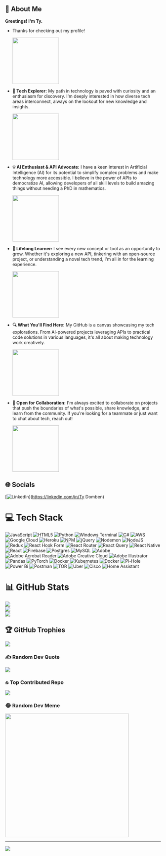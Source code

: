 ## 💫 About Me

**Greetings! I'm Ty.**

- Thanks for checking out my profile!
  
  <img src="https://github.com/TyDomben/TyDomben/assets/127000572/49be9f6d-fc7c-4cd1-ac93-de59968ccf58" width="150px" />
  <!-- ![image](https://github.com/TyDomben/TyDomben/assets/127000572/198709e4-1fa3-4ed0-af49-a98622121686) -->

- **🌟 Tech Explorer:** My path in technology is paved with curiosity and an enthusiasm for discovery. I'm deeply interested in how diverse tech areas interconnect, always on the lookout for new knowledge and insights.

  <img src="https://github.com/TyDomben/TyDomben/assets/127000572/72096a66-9152-4d1f-bc49-3cec16723e91" width="150px" />
  <!-- ![image](https://github.com/TyDomben/TyDomben/assets/127000572/8418fbaa-5fea-4011-8bb7-7695ee91db67) -->

- **💡 AI Enthusiast & API Advocate:** I have a keen interest in Artificial Intelligence (AI) for its potential to simplify complex problems and make technology more accessible. I believe in the power of APIs to democratize AI, allowing developers of all skill levels to build amazing things without needing a PhD in mathematics.

  <img src="https://github.com/TyDomben/TyDomben/assets/127000572/fe96a905-0e77-4148-9c16-1578aa2c5554" width="150px" />
  <!-- ![image](https://github.com/TyDomben/TyDomben/assets/127000572/60126176-f26e-4bfe-82ae-ba6887cf74d7) -->

- **🚀 Lifelong Learner:** I see every new concept or tool as an opportunity to grow. Whether it's exploring a new API, tinkering with an open-source project, or understanding a novel tech trend, I'm all in for the learning experience.

  <img src="https://github.com/TyDomben/TyDomben/assets/127000572/fcef8178-d69b-4c64-a4b7-bfc346dc8a4a" width="150px" />
  <!-- ![image](https://github.com/TyDomben/TyDomben/assets/127000572/bded8ce8-67e1-4a74-8e52-22b2a4b1016a) -->

- **🔍 What You'll Find Here:** My GitHub is a canvas showcasing my tech explorations. From AI-powered projects leveraging APIs to practical code solutions in various languages, it's all about making technology work creatively.

  <img src="https://github.com/TyDomben/TyDomben/assets/127000572/b829010d-a543-4582-b54f-479bbf81691d" width="150px" />
  <!-- ![image](https://github.com/TyDomben/TyDomben/assets/127000572/ece1355c-c5a8-4d01-ae8f-e9e65015837d) -->

- **🤝 Open for Collaboration:** I'm always excited to collaborate on projects that push the boundaries of what's possible, share knowledge, and learn from the community. If you're looking for a teammate or just want to chat about tech, reach out!

  <img src="https://github.com/TyDomben/TyDomben/assets/127000572/b0d39244-b43e-429d-91d4-85707e66f0e1" width="150px" />
  <!-- ![image](https://github.com/TyDomben/TyDomben/assets/127000572/d6966030-c891-4379-be39-401a81231652) -->

## 🌐 Socials

[![LinkedIn](https://img.shields.io/badge/LinkedIn-%230077B5.svg?logo=linkedin&logoColor=white)](<https://linkedin.com/in/Ty> Domben)

# 💻 Tech Stack

![JavaScript](https://img.shields.io/badge/javascript-%23323330.svg?style=for-the-badge&logo=javascript&logoColor=%23F7DF1E) ![HTML5](https://img.shields.io/badge/html5-%23E34F26.svg?style=for-the-badge&logo=html5&logoColor=white) ![Python](https://img.shields.io/badge/python-3670A0?style=for-the-badge&logo=python&logoColor=ffdd54) ![Windows Terminal](https://img.shields.io/badge/Windows%20Terminal-%234D4D4D.svg?style=for-the-badge&logo=windows-terminal&logoColor=white) ![C#](https://img.shields.io/badge/c%23-%23239120.svg?style=for-the-badge&logo=csharp&logoColor=white) ![AWS](https://img.shields.io/badge/AWS-%23FF9900.svg?style=for-the-badge&logo=amazon-aws&logoColor=white) ![Google Cloud](https://img.shields.io/badge/GoogleCloud-%234285F4.svg?style=for-the-badge&logo=google-cloud&logoColor=white) ![Heroku](https://img.shields.io/badge/heroku-%23430098.svg?style=for-the-badge&logo=heroku&logoColor=white) ![NPM](https://img.shields.io/badge/NPM-%23CB3837.svg?style=for-the-badge&logo=npm&logoColor=white) ![jQuery](https://img.shields.io/badge/jquery-%230769AD.svg?style=for-the-badge&logo=jquery&logoColor=white) ![Nodemon](https://img.shields.io/badge/NODEMON-%23323330.svg?style=for-the-badge&logo=nodemon&logoColor=%BBDEAD) ![NodeJS](https://img.shields.io/badge/node.js-6DA55F?style=for-the-badge&logo=node.js&logoColor=white) ![Redux](https://img.shields.io/badge/redux-%23593d88.svg?style=for-the-badge&logo=redux&logoColor=white) ![React Hook Form](https://img.shields.io/badge/React%20Hook%20Form-%23EC5990.svg?style=for-the-badge&logo=reacthookform&logoColor=white) ![React Router](https://img.shields.io/badge/React_Router-CA4245?style=for-the-badge&logo=react-router&logoColor=white) ![React Query](https://img.shields.io/badge/-React%20Query-FF4154?style=for-the-badge&logo=react%20query&logoColor=white) ![React Native](https://img.shields.io/badge/react_native-%2320232a.svg?style=for-the-badge&logo=react&logoColor=%2361DAFB) ![React](https://img.shields.io/badge/react-%2320232a.svg?style=for-the-badge&logo=react&logoColor=%2361DAFB) ![Firebase](https://img.shields.io/badge/Firebase-039BE5?style=for-the-badge&logo=Firebase&logoColor=white) ![Postgres](https://img.shields.io/badge/postgres-%23316192.svg?style=for-the-badge&logo=postgresql&logoColor=white) ![MySQL](https://img.shields.io/badge/mysql-%2300000f.svg?style=for-the-badge&logo=mysql&logoColor=white) ![Adobe](https://img.shields.io/badge/adobe-%23FF0000.svg?style=for-the-badge&logo=adobe&logoColor=white) ![Adobe Acrobat Reader](https://img.shields.io/badge/Adobe%20Acrobat%20Reader-EC1C24.svg?style=for-the-badge&logo=Adobe%20Acrobat%20Reader&logoColor=white) ![Adobe Creative Cloud](https://img.shields.io/badge/Adobe%20Creative%20Cloud-DA1F26.svg?style=for-the-badge&logo=Adobe%20Creative%20Cloud&logoColor=white) ![Adobe Illustrator](https://img.shields.io/badge/adobe%20illustrator-%23FF9A00.svg?style=for-the-badge&logo=adobe%20illustrator&logoColor=white) ![Pandas](https://img.shields.io/badge/pandas-%23150458.svg?style=for-the-badge&logo=pandas&logoColor=white) ![PyTorch](https://img.shields.io/badge/PyTorch-%23EE4C2C.svg?style=for-the-badge&logo=PyTorch&logoColor=white) ![Docker](https://img.shields.io/badge/docker-%230db7ed.svg?style=for-the-badge&logo=docker&logoColor=white) ![Kubernetes](https://img.shields.io/badge/kubernetes-%23326ce5.svg?style=for-the-badge&logo=kubernetes&logoColor=white) ![Docker](https://img.shields.io/badge/docker-%230db7ed.svg?style=for-the-badge&logo=docker&logoColor=white) ![Pi-Hole](https://img.shields.io/badge/pihole-%2396060C.svg?style=for-the-badge&logo=pi-hole&logoColor=white) ![Power Bi](https://img.shields.io/badge/power_bi-F2C811?style=for-the-badge&logo=powerbi&logoColor=black) ![Postman](https://img.shields.io/badge/Postman-FF6C37?style=for-the-badge&logo=postman&logoColor=white) ![TOR](https://img.shields.io/badge/tor-%237E4798.svg?style=for-the-badge&logo=tor-project&logoColor=white) ![Uber](https://img.shields.io/badge/Uber-%23000000.svg?style=for-the-badge&logo=Uber&logoColor=white) ![Cisco](https://img.shields.io/badge/cisco-%23049fd9.svg?style=for-the-badge&logo=cisco&logoColor=black) ![Home Assistant](https://img.shields.io/badge/home%20assistant-%2341BDF5.svg?style=for-the-badge&logo=home-assistant&logoColor=white)

# 📊 GitHub Stats

![](https://github-readme-stats.vercel.app/api?username=TyDomben&theme=yeblu&hide_border=false&include_all_commits=true&count_private=true)<br/>
![](https://github-readme-streak-stats.herokuapp.com/?user=TyDomben&theme=yeblu&hide_border=false)<br/>
![](https://github-readme-stats.vercel.app/api/top-langs/?username=TyDomben&theme=yeblu&hide_border=false&include_all_commits=true&count_private=true&layout=compact)

## 🏆 GitHub Trophies

![](https://github-profile-trophy.vercel.app/?username=TyDomben&theme=tokyonight&no-frame=false&no-bg=false&margin-w=4)

### ✍️ Random Dev Quote

![](https://quotes-github-readme.vercel.app/api?type=horizontal&theme=radical)

### 🔝 Top Contributed Repo

![](https://github-contributor-stats.vercel.app/api?username=TyDomben&limit=5&theme=dark&combine_all_yearly_contributions=true)

### 😂 Random Dev Meme

<img src='https://randommeme-five.vercel.app/' style="height: 400px;"/>

---
[![](https://visitcount.itsvg.in/api?id=TyDomben&icon=0&color=0)](https://visitcount.itsvg.in)

<!-- Proudly created with GPRM ( https://gprm.itsvg.in ) -->
